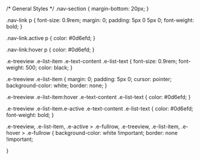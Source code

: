 /* General Styles */
.nav-section {
    margin-bottom: 20px; 
}

.nav-link p {
    font-size: 0.9rem;
    margin: 0; 
    padding: 5px 0 5px 0; 
    font-weight: bold;
}

.nav-link.active p {
    color: #0d6efd; 
}

.nav-link:hover p {
    color: #0d6efd;
}


.e-treeview .e-list-item .e-text-content .e-list-text {
    font-size: 0.9rem;
    font-weight: 500;
    color: black; 
}


.e-treeview .e-list-item {
    margin: 0;
    padding: 5px 0;
    cursor: pointer;
    background-color: white;
    border: none;
}


.e-treeview .e-list-item:hover .e-text-content .e-list-text {
    color: #0d6efd; 
}


.e-treeview .e-list-item.e-active .e-text-content .e-list-text {
    color: #0d6efd;
    font-weight: bold;
}


.e-treeview, .e-list-item, .e-active > .e-fullrow,
.e-treeview, .e-list-item, .e-hover > .e-fullrow {
    background-color: white !important;
    border: none !important;
    
}

